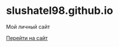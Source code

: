 # slushatel98.github.io
Мой личный сайт

[Перейти на сайт](https://slushatel98.github.io/ "Моя готовая страница")
